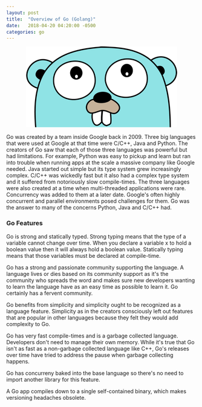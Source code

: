 ```yaml
---
layout: post
title:  "Overview of Go (Golang)"
date:   2018-04-20 04:20:00 -0500
categories: go
---
```


<span style="display:block;text-align:center;">![Go Gopher][gogopher]</span>

Go was created by a team inside Google back in 2009. Three big languages that were used at Google at that time were C/C++, Java and Python. The creators of Go saw that each of those three languages was powerful but had limitations. For example, Python was easy to pickup and learn but ran into trouble when running apps at the scale a massive company like Google needed. Java started out simple but its type system grew increasingly complex. C/C++ was wickedly fast but it also had a complex type system and it suffered from notoriously slow compile-times. The three languages were also created at a time when multi-threaded applications were rare. Concurrency was added to them at a later date. Google's often highly concurrent and parallel environments posed challenges for them. Go was the answer to many of the concerns Python, Java and C/C++ had.

### Go Features

Go is strong and statically typed. Strong typing means that the type of a variable cannot change over time. When you declare a variable x to hold a boolean value then it will always hold a boolean value. Statically typing means that those variables must be declared at compile-time. 

Go has a strong and passionate community supporting the language. A language lives or dies based on its community support as it's the community who spreads the word and makes sure new developers wanting to learn the language have as an easy time as possible to learn it. Go certainly has a fervent community.

Go benefits from simplicity and simplicity ought to be recognized as a language feature. Simplicity as in the creators consciously left out features that are popular in other languages because they felt they would add complexity to Go.

Go has very fast compile-times and is a garbage collected language. Developers don't need to manage their own memory. While it's true that Go isn't as fast as a non-garbage collected language like C++, Go's releases over time have tried to address the pause when garbage collecting happens.   

Go has concurreny baked into the base language so there's no need to import another library for this feature.

A Go app compiles down to a single self-contained binary, which makes versioning headaches obsolete. 

[gogopher]: /assets/images/2018-04-20-go-overview/go-gopher.png